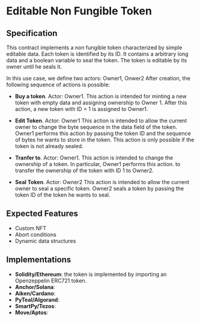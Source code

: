 # Editable Non Fungible Token

## Specification
This contract implements a non fungible token characterized by simple editable data.
Each token is identified by its ID. It contains a arbitrary long data and a boolean variable to seal the token.
The token is editable by its owner until he seals it.

In this use case, we define two actors: Owner1, Onwer2
After creation, the following sequence of actions is possible:
- **Buy a token**. Actor: Owner1.
This action is intended for minting a new token with empty data and assigning ownership to Owner 1.
After this action, a new token with ID = 1 is assigned to Owner1.

- **Edit Token**. Actor: Owner1
This action is intended to allow the current owner to change the byte sequence in the data field of the token.
Owner1 performs this action by passing the token ID and the sequence of bytes he wants to store in the token.
This action is only possible if the token is not already sealed.

- **Tranfer to**. Actor: Owner1.
This action is intended to change the ownership of a token. In particular, Owner1 performs this action.
to transfer the ownership of the token with ID 1 to Owner2.

- **Seal Token**. Actor: Owner2
This action is intended to allow the current owner to seal a specific token.
Owner2 seals a token by passing the token ID of the token he wants to seal.


## Expected Features

- Custom NFT
- Abort conditions
- Dynamic data structures


## Implementations

- **Solidity/Ethereum**: the token is implemented by importing an Openzeppelin ERC721 token.
- **Anchor/Solana**: 
- **Aiken/Cardano**:
- **PyTeal/Algorand**:
- **SmartPy/Tezos**:
- **Move/Aptos**:
